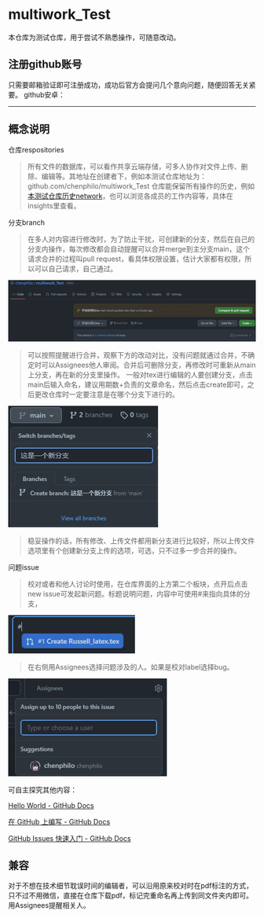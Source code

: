 # multiwork_Test
本仓库为测试仓库，用于尝试不熟悉操作，可随意改动。

## 注册github账号
只需要邮箱验证即可注册成功，成功后官方会提问几个意向问题，随便回答无关紧要。
github安卓：


---
## 概念说明

仓库respositories

> 所有文件的数据库，可以看作共享云端存储，可多人协作对文件上传、删除、编辑等。其地址在创建者下，例如本测试仓库地址为： github.com/chenphilo/multiwork_Test
> 仓库能保留所有操作的历史，例如 [本测试仓库历史network](https://github.com/chenphilo/multiwork_Test/network)，也可以浏览各成员的工作内容等，具体在insights里查看。

分支branch

> 在多人对内容进行修改时，为了防止干扰，可创建新的分支，然后在自己的分支内操作，每次修改都会自动提醒可以合并merge到主分支main，这个请求合并的过程叫pull request，看具体权限设置，估计大家都有权限，所以可以自己请求，自己通过。

![image](https://github.com/chenphilo/multiwork_Test/blob/main/pic/pull.jpg)

> 可以按照提醒进行合并，观察下方的改动对比，没有问题就通过合并，不确定时可以Assignees他人审阅。合并后可删除分支，再修改时可重新从main上分支，再在新的分支里操作。
> 一般对tex进行编辑的人要创建分支，点击main后输入命名，建议用期数+负责的文章命名，然后点击create即可，之后更改仓库时一定要注意是在哪个分支下进行的。

![image](https://github.com/chenphilo/multiwork_Test/blob/main/pic/%E5%88%86%E6%94%AF%E7%9A%84%E5%88%9B%E5%BB%BA.jpg)

> 稳妥操作的话，所有修改、上传文件都用新分支进行比较好，所以上传文件选项里有个创建新分支上传的选项，可选，只不过多一步合并的操作。
> 
问题issue

> 校对或者和他人讨论时使用，在仓库界面的上方第二个板块，点开后点击new issue可发起新问题。标题说明问题，内容中可使用#来指向具体的分支，

![image](https://github.com/chenphilo/multiwork_Test/blob/main/pic/%E4%BA%95%E5%8F%B7.jpg)

> 在右侧用Assignees选择问题涉及的人。如果是校对label选择bug。
> 
![image](https://github.com/chenphilo/multiwork_Test/blob/main/pic/Assignees.jpg)

可自主探究其他内容：

[Hello World - GitHub Docs](https://docs.github.com/cn/get-started/quickstart/hello-world)

[在 GitHub 上编写 - GitHub Docs](https://docs.github.com/cn/get-started/writing-on-github)

[GitHub Issues 快速入门 - GitHub Docs](https://docs.github.com/cn/issues/tracking-your-work-with-issues/quickstart)

## 兼容

对于不想在技术细节耽误时间的编辑者，可以沿用原来校对时在pdf标注的方式，只不过不用微信，直接在仓库下载pdf，标记完重命名再上传到同文件夹内即可。用Assignees提醒相关人。
